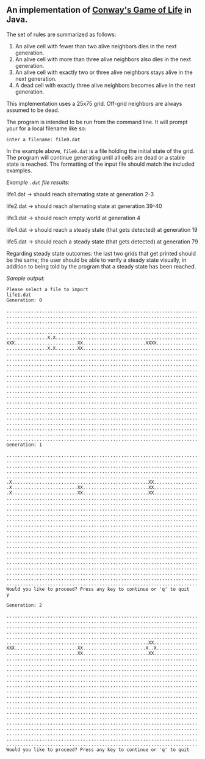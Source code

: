 ## An implementation of [Conway's Game of Life](http://en.wikipedia.org/wiki/Conway's_Game_of_Life) in Java.

The set of rules are summarized as follows:

1. An alive cell with fewer than two alive neighbors dies in the next generation.
2. An alive cell with more than three alive neighbors also dies in the next generation.
3. An alive cell with exactly two or three alive neighbors stays alive in the next generation.
4. A dead cell with exactly three alive neighbors becomes alive in the next generation.

This implementation uses a 25x75 grid. Off-grid neighbors are always assumed to be dead.

The program is intended to be run from the command line. It will prompt your for a local filename like so:

`Enter a filename: file0.dat`

In the example above, `file0.dat` is a file holding the initial state of the grid. The program will continue generating until all cells are dead or a stable state is reached. The formatting of the input file should match the included examples.

*Example `.dat` file results:*

life1.dat -> should reach alternating state at generation 2-3

life2.dat -> should reach alternating state at generation 39-40

life3.dat -> should reach empty world at generation 4

life4.dat -> should reach a steady state (that gets detected) at generation 19

life5.dat -> should reach a steady state (that gets detected) at generation 79

Regarding steady state outcomes: the last two grids that get printed should be the
same; the user should be able to verify a steady state visually, in addition to being
told by the program that a steady state has been reached.

*Sample output:*

```
Please select a file to import
life1.dat
Generation: 0

...........................................................................
...........................................................................
...........................................................................
...........................................................................
...........................................................................
...............X.X.........................................................
XXX.......................XX.......................XXXX....................
...............X.X........XX...............................................
...........................................................................
...........................................................................
...........................................................................
...........................................................................
...........................................................................
...........................................................................
...........................................................................
...........................................................................
...........................................................................
...........................................................................
...........................................................................
...........................................................................
...........................................................................
...........................................................................
...........................................................................
...........................................................................
...........................................................................
Generation: 1

...........................................................................
...........................................................................
...........................................................................
...........................................................................
...........................................................................
.X..................................................XX.....................
.X........................XX........................XX.....................
.X........................XX........................XX.....................
...........................................................................
...........................................................................
...........................................................................
...........................................................................
...........................................................................
...........................................................................
...........................................................................
...........................................................................
...........................................................................
...........................................................................
...........................................................................
...........................................................................
...........................................................................
...........................................................................
...........................................................................
...........................................................................
...........................................................................
Would you like to proceed? Press any key to continue or 'q' to quit
y

Generation: 2

...........................................................................
...........................................................................
...........................................................................
...........................................................................
...........................................................................
....................................................XX.....................
XXX.......................XX.......................X..X....................
..........................XX........................XX.....................
...........................................................................
...........................................................................
...........................................................................
...........................................................................
...........................................................................
...........................................................................
...........................................................................
...........................................................................
...........................................................................
...........................................................................
...........................................................................
...........................................................................
...........................................................................
...........................................................................
...........................................................................
...........................................................................
...........................................................................
Would you like to proceed? Press any key to continue or 'q' to quit

```
